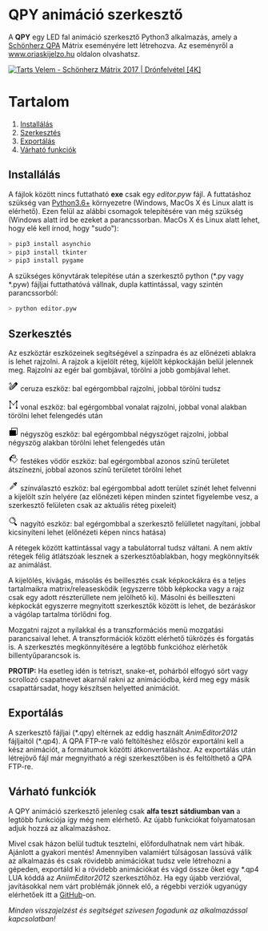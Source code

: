 # QPY animáció szerkesztő
A **QPY** egy LED fal animáció szerkesztő Python3 alkalmazás, amely a [Schönherz QPA](https://hu.wikipedia.org/wiki/Sch%C3%B6nherz_Qpa) Mátrix eseményére lett létrehozva. Az eseményről a www.oriaskijelzo.hu oldalon olvashatsz. 

[![Tarts Velem - Schönherz Mátrix 2017 | Drónfelvétel [4K]](http://img.youtube.com/vi/1sqLbh-WmbM/maxresdefault.jpg)](https://www.youtube.com/watch?v=1sqLbh-WmbM "Tarts Velem - Schönherz Mátrix 2017 | Drónfelvétel [4K]")

# Tartalom

1. [Installálás](#installálás)
2. [Szerkesztés](#szerkesztés)
3. [Exportálás](#exportálás)
4. [Várható funkciók](#várható-funkciók)
	
## Installálás
A fájlok között nincs futtatható **exe** csak egy *editor.pyw* fájl. A futtatáshoz szükség van [Python3.6+](https://www.python.org/downloads/) környezetre (Windows, MacOs X és Linux alatt is elérhető). Ezen felül az alábbi csomagok telepítésére van még szükség (Windows alatt írd be ezeket a parancssorban. MacOs X és Linux alatt lehet, hogy elé kell írnod, hogy "sudo"):
```python
> pip3 install asynchio
> pip3 install tkinter
> pip3 install pygame
```
A szükséges könyvtárak telepítése után a szerkesztő python (\*.py vagy \*.pyw) fájljai futtathatóvá vállnak, dupla kattintással, vagy szintén parancssorból:
```python
> python editor.pyw
```

## Szerkesztés
Az eszköztár eszközeinek segítségével a színpadra és az előnézeti ablakra is lehet rajzolni. A rajzok a kijelölt réteg, kijelölt képkockáján belül jelennek meg. Rajzolni az egér bal gombjával, törölni a jobb gombjával lehet. 

![pencil tool](images/pencil.png) ceruza eszköz: bal egérgombbal rajzolni, jobbal törölni tudsz

![line tool](images/line.png) vonal eszköz: bal egérgombbal vonalat rajzolni, jobbal vonal alakban törölni lehet felengedés után

![rectangle tool](images/rectangle.png) négyszög eszköz: bal egérgombbal négyszöget rajzolni, jobbal négyszög alakban törölni lehet felengedés után

![fill tool](images/fill.png) festékes vödör eszköz: bal egérgombbal azonos színű területet átszínezni, jobbal azonos színű területet törölni lehet

![picker tool](images/picker.png) színválasztó eszköz: bal egérgombbal adott terület színét lehet felvenni a kijelölt szín helyére (az előnézeti képen minden szintet figyelembe vesz, a szerkesztő felületen csak az aktuális réteg pixeleit)

![zoom tool](images/zoom.png) nagyító eszköz: bal egérgombbal a szerkesztő felülletet nagyítani, jobbal kicsinyíteni lehet (előnézeti képen nincs hatása)

A rétegek között kattintással vagy a tabulátorral tudsz váltani. A nem aktív rétegek félig átlátszóak lesznek a szerkesztőablakban, hogy megkönnyítsék az animálást. 

A kijelölés, kivágás, másolás és beillesztés csak képkockákra és a teljes tartalmaikra matrix/releasesködik (egyszerre több képkocka vagy a rajz csak egy adott részterüllete nem jelölhető ki). Másolni és beilleszteni képkockát egyszerre megnyitott szerkesztők között is lehet, de bezáráskor a vágólap tartalma törlődni fog. 

Mozgatni rajzot a nyilakkal és a transzformációs menü mozgatási parancsaival lehet. A transzformációk között elérhető tükrözés és forgatás is. A szerkesztés megkönnyítésére a legtöbb funkcióhoz elérhetők billentyűparancsok is. 

**PROTIP:** Ha esetleg idén is tetriszt, snake-et, pohárból elfogyó sört vagy scrollozó csapatnevet akarnál rakni az animációdba, kérd meg egy másik csapattársadat, hogy készítsen helyetted animációt.

## Exportálás
A szerkesztő fájljai (\*.qpy) eltérnek az eddig használt *AnimEditor2012* fájljaitól (\*.qp4). A QPA FTP-re való feltöltéshez először exportálni kell a kész animációt, a formátumok közötti átkonvertáláshoz. Az exportálás után létrejövő fájl már megnyitható a régi szerkesztőben is és feltölthető a QPA FTP-re. 

## Várható funkciók
A QPY animáció szerkesztő jelenleg csak **alfa teszt sátdiumban van** a legtöbb funkciója így még nem elérhető. Az újabb funkciókat folyamatosan adjuk hozzá az alkalmazáshoz. 

Mivel csak házon belül tudtuk tesztelni, előfordulhatnak nem várt hibák. Ajánlott a gyakori mentés! Amennyiben valamiért túlságosan lassúvá válik az alkalmazás és csak rövidebb animációkat tudsz vele létrehozni a gépeden, exportáld ki a rövidebb animációkat és vágd össze őket egy \*.qp4 LUA kóddá az *AniimEditor2012* szerkesztőhöz. Ha egy újabb verzióval, javításokkal nem várt problémák jönnek elő, a régebbi verziók ugyanúgy elérhetőek itt a [GitHub](https://github.com/sedthh/schonherz-matrix/releases)-on.

*Minden visszajelzést és segítséget szívesen fogadunk az alkalmazással kapcsolatban!*